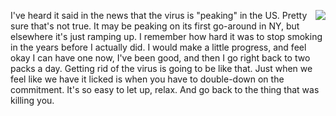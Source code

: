 <img src="http://scripting.com/images/2020/04/09/santaCoke.png" border="0" align="right">I've heard it said in the news that the virus is "peaking" in the US. Pretty sure that's not true. It may be peaking on its first go-around in NY, but elsewhere it's just ramping up. I remember how hard it was to stop smoking in the years before I actually did. I would make a little progress, and feel okay I can have one now, I've been good, and then I go right back to two packs a day. Getting rid of the virus is going to be like that. Just when we feel like we have it licked is when you have to double-down on the commitment. It's so easy to let up, relax. And go back to the thing that was killing you. 
